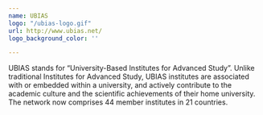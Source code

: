 ```yaml
---
name: UBIAS
logo: "/ubias-logo.gif"
url: http://www.ubias.net/
logo_background_color: ''

---
```

UBIAS stands for “University-Based Institutes for Advanced Study”. Unlike traditional Institutes for Advanced Study, UBIAS institutes are associated with or embedded within a university, and actively contribute to the academic culture and the scientific achievements of their home university. The network now comprises 44 member institutes in 21 countries.